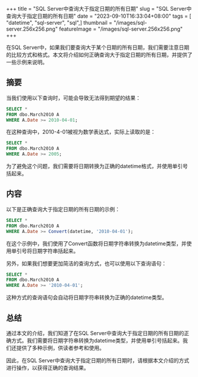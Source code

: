 +++
title = "SQL Server中查询大于指定日期的所有日期"
slug = "SQL Server中查询大于指定日期的所有日期"
date = "2023-09-10T16:33:04+08:00"
tags = [ "datetime", "sql-server", "sql",]
thumbnail = "/images/sql-server.256x256.png"
featureImage = "/images/sql-server.256x256.png"
+++


在SQL Server中，如果我们要查询大于某个日期的所有日期，我们需要注意日期的比较方式和格式。本文将介绍如何正确查询大于指定日期的所有日期，并提供了一些示例来说明。

## 摘要

当我们使用以下查询时，可能会导致无法得到期望的结果：

```sql
SELECT * 
FROM dbo.March2010 A
WHERE A.Date >= 2010-04-01;
```

在这种查询中，2010-4-01被视为数学表达式，实际上读取的是：

```sql
SELECT * 
FROM dbo.March2010 A
WHERE A.Date >= 2005;
```

为了避免这个问题，我们需要将日期转换为正确的datetime格式，并使用单引号括起来。

## 内容

以下是正确查询大于指定日期的所有日期的示例：

```sql
SELECT * 
FROM dbo.March2010 A
WHERE A.Date >= Convert(datetime, '2010-04-01');
```

在这个示例中，我们使用了Convert函数将日期字符串转换为datetime类型，并使用单引号将日期字符串括起来。

另外，如果我们想要更加简洁的查询方式，也可以使用以下查询语句：

```sql
SELECT * 
FROM dbo.March2010 A
WHERE A.Date >= '2010-04-01';
```

这种方式的查询语句会自动将日期字符串转换为正确的datetime类型。

## 总结

通过本文的介绍，我们知道了在SQL Server中查询大于指定日期的所有日期的正确方式。我们需要将日期字符串转换为datetime类型，并使用单引号括起来。我们还提供了多种示例，供读者参考和使用。

因此，在SQL Server中查询大于指定日期的所有日期时，请根据本文介绍的方式进行操作，以获得正确的查询结果。


